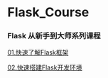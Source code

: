 # Flask_Course
### Flask 从新手到大师系列课程

[01.快速了解Flask框架](01.快速了解Flask框架.md)

[02.快速搭建Flask开发环境](02.快速搭建Flask开发环境.md)

